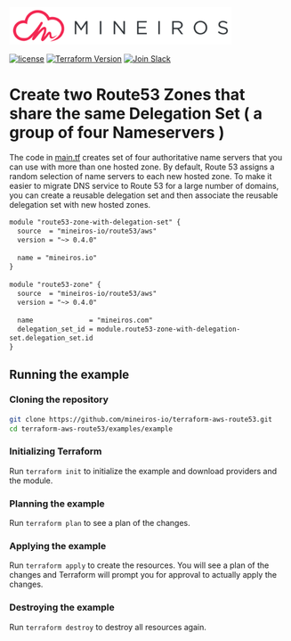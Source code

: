 [<img src="https://raw.githubusercontent.com/mineiros-io/brand/3bffd30e8bdbbde32c143e2650b2faa55f1df3ea/mineiros-primary-logo.svg" width="400"/>][homepage]

[![license][badge-license]][apache20]
[![Terraform Version][badge-terraform]][releases-terraform]
[![Join Slack][badge-slack]][slack]

# Create two Route53 Zones that share the same Delegation Set ( a group of four Nameservers )

The code in [main.tf] creates set of four authoritative name servers that you can use with more than one hosted zone.
By default, Route 53 assigns a random selection of name servers to each new hosted zone.
To make it easier to migrate DNS service to Route 53 for a large number of domains,
you can create a reusable delegation set and then associate the reusable delegation set with new hosted zones.

```hcl
module "route53-zone-with-delegation-set" {
  source  = "mineiros-io/route53/aws"
  version = "~> 0.4.0"

  name = "mineiros.io"
}

module "route53-zone" {
  source  = "mineiros-io/route53/aws"
  version = "~> 0.4.0"

  name              = "mineiros.com"
  delegation_set_id = module.route53-zone-with-delegation-set.delegation_set.id
}
```

## Running the example

### Cloning the repository

```bash
git clone https://github.com/mineiros-io/terraform-aws-route53.git
cd terraform-aws-route53/examples/example
```

### Initializing Terraform

Run `terraform init` to initialize the example and download providers and the module.

### Planning the example

Run `terraform plan` to see a plan of the changes.

### Applying the example

Run `terraform apply` to create the resources.
You will see a plan of the changes and Terraform will prompt you for approval to actually apply the changes.

### Destroying the example

Run `terraform destroy` to destroy all resources again.

<!-- References -->

[main.tf]: https://github.com/mineiros-io/terraform-aws-route53/blob/master/examples/delegation-set/main.tf
[homepage]: https://mineiros.io/?ref=terraform-aws-route53
[badge-license]: https://img.shields.io/badge/license-Apache%202.0-brightgreen.svg
[badge-terraform]: https://img.shields.io/badge/terraform-0.14,%200.13,%200.12.20+-623CE4.svg?logo=terraform
[badge-slack]: https://img.shields.io/badge/slack-@mineiros--community-f32752.svg?logo=slack
[releases-terraform]: https://github.com/hashicorp/terraform/releases
[apache20]: https://opensource.org/licenses/Apache-2.0
[slack]: https://join.slack.com/t/mineiros-community/shared_invite/zt-ehidestg-aLGoIENLVs6tvwJ11w9WGg
